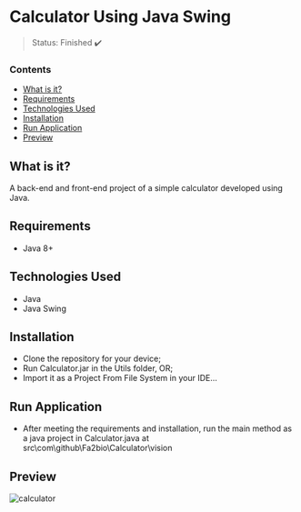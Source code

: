 <h1>Calculator Using Java Swing</h1>

> Status: Finished ✔️

### Contents
  
* [What is it?](#what-is-it)
* [Requirements](#requirements)
* [Technologies Used](#technologies)
* [Installation](#installation)
* [Run Application](#run-application)
* [Preview](#preview)

## <a name="what-is-it"></a>What is it?

A back-end and front-end project of a simple calculator developed using Java.

## <a name="requirements"></a>Requirements

- Java 8+

## <a name="technologies"></a>Technologies Used

- Java
- Java Swing

## <a name="installation"></a>Installation

- Clone the repository for your device;
- Run Calculator.jar in the Utils folder, OR;
- Import it as a Project From File System in your IDE...

## <a name="run-application"></a>Run Application

- After meeting the requirements and installation, run the main method as a java project in 
Calculator.java at src\com\github\Fa2bio\Calculator\vision 

## <a name="preview"></a>Preview

![calculator](https://user-images.githubusercontent.com/41877566/200026510-41e4f27b-1100-48fe-92f8-8d55cc5a15a2.png)
